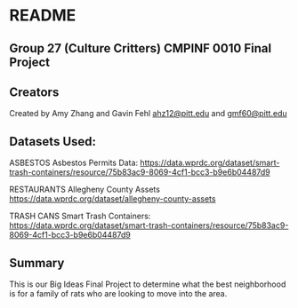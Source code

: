 # README
## Group 27 (Culture Critters) CMPINF 0010 Final Project

## Creators
Created by Amy Zhang and Gavin Fehl
ahz12@pitt.edu and gmf60@pitt.edu


## Datasets Used:
ASBESTOS
Asbestos Permits Data:
https://data.wprdc.org/dataset/smart-trash-containers/resource/75b83ac9-8069-4cf1-bcc3-b9e6b04487d9

RESTAURANTS
Allegheny County Assets
https://data.wprdc.org/dataset/allegheny-county-assets 

TRASH CANS
Smart Trash Containers:
https://data.wprdc.org/dataset/smart-trash-containers/resource/75b83ac9-8069-4cf1-bcc3-b9e6b04487d9


## Summary
This is our Big Ideas Final Project to determine what the best neighborhood is for a family of rats who are looking to move into the area.